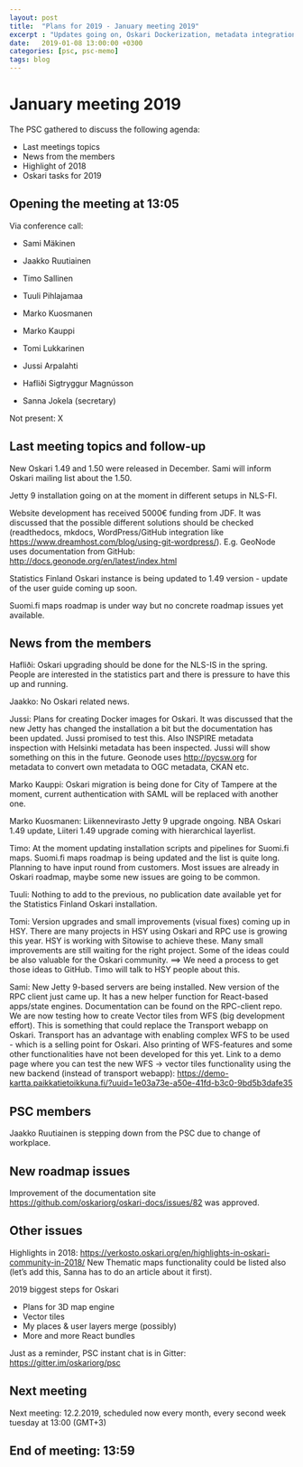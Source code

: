 ```yaml
---
layout: post
title:  "Plans for 2019 - January meeting 2019"
excerpt : "Updates going on, Oskari Dockerization, metadata integration, process for receiving new issues from GitHub, vector tiles, complex WFS"
date:   2019-01-08 13:00:00 +0300
categories: [psc, psc-memo]
tags: blog
---
```


# January meeting 2019

The PSC gathered to discuss the following agenda:

- Last meetings topics
- News from the members
- Highlight of 2018
- Oskari tasks for 2019

## Opening the meeting at 13:05

Via conference call:

- Sami Mäkinen
- Jaakko Ruutiainen
- Timo Sallinen
- Tuuli Pihlajamaa
- Marko Kuosmanen
- Marko Kauppi
- Tomi Lukkarinen
- Jussi Arpalahti
- Hafliði Sigtryggur Magnússon

- Sanna Jokela (secretary)

Not present: X

## Last meeting topics and follow-up

New Oskari 1.49 and 1.50 were released in December. Sami will inform Oskari mailing list about the 1.50.

Jetty 9 installation going on at the moment in different setups in NLS-FI.

Website development has received 5000€ funding from JDF. It was discussed that the possible different solutions should be checked (readthedocs, mkdocs, WordPress/GitHub integration like https://www.dreamhost.com/blog/using-git-wordpress/). E.g. GeoNode uses documentation from GitHub: http://docs.geonode.org/en/latest/index.html   

Statistics Finland Oskari instance is being updated to 1.49 version - update of the user guide coming up soon.

Suomi.fi maps roadmap is under way but no concrete roadmap issues yet available.

## News from the members

Hafliði: Oskari upgrading should be done for the NLS-IS in the spring. People are interested in the statistics part and there is pressure to have this up and running.

Jaakko: No Oskari related news.

Jussi: Plans for creating Docker images for Oskari. It was discussed that the new Jetty has changed the installation a bit but the documentation has been updated. Jussi promised to test this. Also INSPIRE metadata inspection with Helsinki metadata has been inspected. Jussi will show something on this in the future. Geonode uses http://pycsw.org for metadata to convert own metadata to OGC metadata, CKAN etc.

Marko Kauppi: Oskari migration is being done for City of Tampere at the moment, current authentication with SAML will be replaced with another one.

Marko Kuosmanen: Liikennevirasto Jetty 9 upgrade ongoing. NBA Oskari 1.49 update, Liiteri 1.49 upgrade coming with hierarchical layerlist.

Timo: At the moment updating installation scripts and pipelines for Suomi.fi maps. Suomi.fi maps roadmap is being updated and the list is quite long. Planning to have input round from customers. Most issues are already in Oskari roadmap, maybe some new issues are going to be common. 

Tuuli: Nothing to add to the previous, no publication date available yet for the Statistics Finland Oskari installation.

Tomi: Version upgrades and small improvements (visual fixes) coming up in HSY. There are many projects in HSY using Oskari and RPC use is growing this year. HSY is working with Sitowise to achieve these. Many small improvements are still waiting for the right project. Some of the ideas could be also valuable for the Oskari community. ==> We need a process to get those ideas to GitHub. Timo will talk to HSY people about this.

Sami: New Jetty 9-based servers are being installed. New version of the RPC client just came up. It has a new helper function for React-based apps/state engines. Documentation can be found on the RPC-client repo. We are now testing how to create Vector tiles from WFS (big development effort). This is something that could replace the Transport webapp on Oskari. Transport has an advantage with enabling complex WFS to be used - which is a selling point for Oskari. Also printing of WFS-features and some other functionalities have not been developed for this yet. Link to a demo page where you can test the new WFS -> vector tiles functionality using the new backend (instead of transport webapp): https://demo-kartta.paikkatietoikkuna.fi/?uuid=1e03a73e-a50e-41fd-b3c0-9bd5b3dafe35 

## PSC members

Jaakko Ruutiainen is stepping down from the PSC due to change of workplace.

## New roadmap issues

Improvement of the documentation site https://github.com/oskariorg/oskari-docs/issues/82 was approved.

## Other issues

Highlights in 2018:
https://verkosto.oskari.org/en/highlights-in-oskari-community-in-2018/ 
New Thematic maps functionality could be listed also (let’s add this, Sanna has to do an article about it first).

2019 biggest steps for Oskari
- Plans for 3D map engine
- Vector tiles
- My places & user layers merge (possibly)
- More and more React bundles

Just as a reminder, PSC instant chat is in Gitter: https://gitter.im/oskariorg/psc 

## Next meeting

Next meeting: 12.2.2019, scheduled now every month, every second week tuesday at 13:00 (GMT+3)

## End of meeting: 13:59
